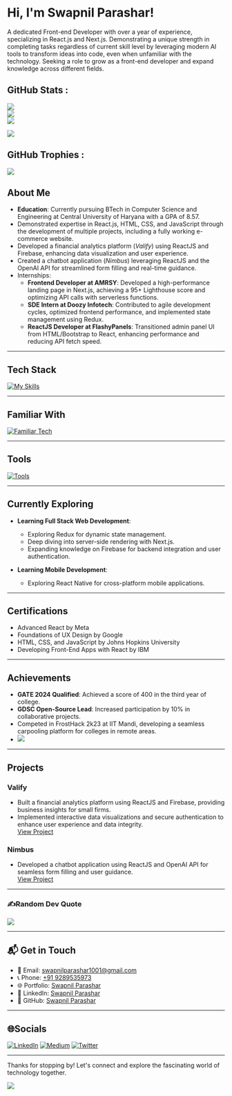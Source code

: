# Hi, I'm Swapnil Parashar! 

A dedicated Front-end Developer with over a year of experience, specializing in React.js and Next.js. Demonstrating a unique strength in completing tasks regardless of current skill level by leveraging modern AI tools to transform ideas into code, even when unfamiliar with the technology. Seeking a role to grow as a front-end developer and expand knowledge across different fields.

## GitHub Stats :
![](https://github-readme-stats.vercel.app/api?username=Swapnil-Parashar&theme=radical&hide_border=false&include_all_commits=true&count_private=true)<br/>
![](https://github-readme-streak-stats.herokuapp.com/?user=Swapnil-Parashar&theme=radical&hide_border=false)<br/>
![](https://github-readme-stats.vercel.app/api/top-langs/?username=Swapnil-Parashar&theme=radical&hide_border=false&include_all_commits=true&count_private=true&layout=compact)

[![](https://visitcount.itsvg.in/api?id=Swapnil-Parashar&icon=0&color=0)](https://visitcount.itsvg.in)

## GitHub Trophies :
![](https://github-trophies.vercel.app/?username=Swapnil-Parashar&theme=dracula&no-frame=false&no-bg=false&margin-w=4)


## About Me

- **Education**: Currently pursuing BTech in Computer Science and Engineering at Central University of Haryana with a GPA of 8.57.
- Demonstrated expertise in React.js, HTML, CSS, and JavaScript through the development of multiple projects, including a fully working e-commerce website.
- Developed a financial analytics platform (*Valify*) using ReactJS and Firebase, enhancing data visualization and user experience.
- Created a chatbot application (*Nimbus*) leveraging ReactJS and the OpenAI API for streamlined form filling and real-time guidance.
- Internships:
  - **Frontend Developer at AMRSY**: Developed a high-performance landing page in Next.js, achieving a 95+ Lighthouse score and optimizing API calls with serverless functions.
  - **SDE Intern at Doozy Infotech**: Contributed to agile development cycles, optimized frontend performance, and implemented state management using Redux.
  - **ReactJS Developer at FlashyPanels**: Transitioned admin panel UI from HTML/Bootstrap to React, enhancing performance and reducing API fetch speed.

---

## Tech Stack
[![My Skills](https://skillicons.dev/icons?i=js,html,css,react,next,vue,github,redux,typescript)](https://skillicons.dev)

---

## Familiar With
[![Familiar Tech](https://skillicons.dev/icons?i=bootstrap,tailwind,materialui,firebase,aws,python,git,figma)](https://skillicons.dev)

---

## Tools
[![Tools](https://skillicons.dev/icons?i=codepen,vscode,vite,npm,yarn)](https://skillicons.dev)

---

## Currently Exploring

- **Learning Full Stack Web Development**:
  - Exploring Redux for dynamic state management.
  - Deep diving into server-side rendering with Next.js.
  - Expanding knowledge on Firebase for backend integration and user authentication.
  
- **Learning Mobile Development**:
  - Exploring React Native for cross-platform mobile applications.

---

## Certifications

- Advanced React by Meta  
- Foundations of UX Design by Google  
- HTML, CSS, and JavaScript by Johns Hopkins University  
- Developing Front-End Apps with React by IBM  

---

## Achievements

- **GATE 2024 Qualified**: Achieved a score of 400 in the third year of college.  
- **GDSC Open-Source Lead**: Increased participation by 10% in collaborative projects.  
- Competed in FrostHack 2k23 at IIT Mandi, developing a seamless carpooling platform for colleges in remote areas.
- [![](https://jitpack.io/v/Mantracare-Org/android-scalablevideoview.svg)](https://jitpack.io/#Mantracare-Org/android-scalablevideoview)

---

## Projects

### Valify
- Built a financial analytics platform using ReactJS and Firebase, providing business insights for small firms.  
- Implemented interactive data visualizations and secure authentication to enhance user experience and data integrity.  
[View Project](https://valify-website.technorthstar.com)

### Nimbus
- Developed a chatbot application using ReactJS and OpenAI API for seamless form filling and user guidance.  
[View Project](https://nimbus-4314a.web.app/)

---

### ✍️Random Dev Quote
![](https://quotes-github-readme.vercel.app/api?type=horizontal&theme=radical)

---

## 📬 Get in Touch

- 📧 Email: [swapnilparashar1001@gmail.com](mailto:swapnilparashar1001@gmail.com)  
- 📞 Phone: [+91 9289535973](tel:+919289535973)  
- 🌐 Portfolio: [Swapnil Parashar](https://portfolio-swapnil-parashar.web.app/)  
- 🌟 LinkedIn: [Swapnil Parashar](https://www.linkedin.com/in/swapnil-parashar-98282b24b/)  
- 🐙 GitHub: [Swapnil Parashar](https://github.com/Swapnil-Parashar)

---

## 🌐Socials
[![LinkedIn](https://img.shields.io/badge/LinkedIn-%230077B5.svg?logo=linkedin&logoColor=white)](https://linkedin.com/in/www.linkedin.com/in/swapnil-parashar) [![Medium](https://img.shields.io/badge/Medium-12100E?logo=medium&logoColor=white)](https://medium.com/@swapnilparashar1001) [![Twitter](https://img.shields.io/badge/Twitter-%231DA1F2.svg?logo=Twitter&logoColor=white)](https://twitter.com/SwapnilCode) 

---

Thanks for stopping by! Let's connect and explore the fascinating world of technology together.  

[![](https://visitcount.itsvg.in/api?id=Swapnil-Parashar&icon=0&color=0)](https://visitcount.itsvg.in)

